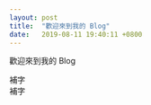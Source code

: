 ```yaml
---
layout: post
title:  "歡迎來到我的 Blog"
date:   2019-08-11 19:40:11 +0800
---
```


歡迎來到我的 Blog  
<!--more-->
補字  
補字
